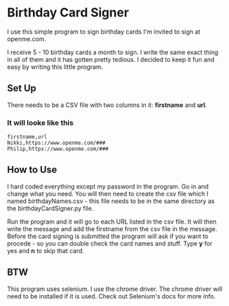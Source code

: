 # Birthday Card Signer

I use this simple program to sign birthday cards I'm invited to sign at openme.com.

I receive 5 - 10 birthday cards a month to sign. I write the same exact thing in all of them and it has gotten pretty tedious. I decided to keep it fun and easy by writing this little program.


## Set Up
There needs to be a CSV file with two columns in it: **firstname** and **url**.

### It will looke like this 
```csv
firstname,url
Nikki,https://www.openme.com/###
Philip,https://www.openme.com/###
```

## How to Use
I hard coded everything except my password in the program. Go in and change what you need. You will then need to create the csv file which I named birthdayNames.csv - this file needs to be in the same directory as the birthdayCardSigner.py file.

Run the program and it will go to each URL listed in the csv file. It will then write the message and add the firstname from the csv file in the message. Before the card signing is submitted the program will ask if you want to procede - so you can double check the card names and stuff. Type **y** for yes and **n** to skip that card.

## BTW
This program uses selenium. I use the chrome driver. The chrome driver will need to be installed if it is used. Check out Selenium's docs for more info.